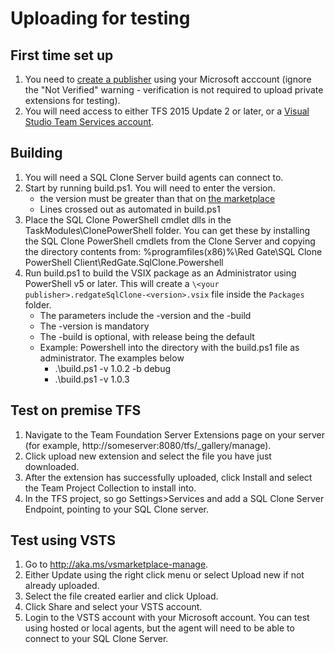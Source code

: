 # Uploading for testing
## First time set up
1. You need to [create a publisher](http://aka.ms/vsmarketplace-manage) using your Microsoft acccount (ignore the "Not Verified" warning - verification is not required to upload private extensions for testing).
2. You will need access to either TFS 2015 Update 2 or later, or a [Visual Studio Team Services account](https://go.microsoft.com/fwlink/?LinkId=307137&clcid=0x409).

## Building
1. You will need a SQL Clone Server build agents can connect to. 
2. Start by running build.ps1. You will need to enter the version. 
    * the version must be greater than that on [the marketplace](https://marketplace.visualstudio.com/items?itemName=redgatesoftware.redgateSqlClone)
    * Lines crossed out as automated in build.ps1
3. Place the SQL Clone PowerShell cmdlet dlls in the TaskModules\ClonePowerShell folder. You can get these by installing the SQL Clone PowerShell cmdlets from the Clone Server and copying the directory contents from: %programfiles(x86)%\Red Gate\SQL Clone PowerShell Client\RedGate.SqlClone.Powershell
5. Run build.ps1 to build the VSIX package as an Administrator using PowerShell v5 or later. This will create a `\<your publisher>.redgateSqlClone-<version>.vsix` file inside the `Packages` folder.
    - The parameters include the -version and the -build
    - The -version is mandatory
    - The -build is optional, with release being the default
    - Example: Powershell into the directory with the build.ps1 file as administrator. The examples below
      - .\build.ps1 -v 1.0.2 -b debug
      - .\build.ps1 -v 1.0.3

## Test on premise TFS
1. Navigate to the Team Foundation Server Extensions page on your server (for example, http://someserver:8080/tfs/_gallery/manage).
2. Click upload new extension and select the file you have just downloaded.
3. After the extension has successfully uploaded, click Install and select the Team Project Collection to install into.
4. In the TFS project, so go Settings>Services and add a SQL Clone Server Endpoint, pointing to your SQL Clone server.

## Test using VSTS
1. Go to http://aka.ms/vsmarketplace-manage.
2. Either Update using the right click menu or select Upload new if not already uploaded.
3. Select the file created earlier and click Upload.
5. Click Share and select your VSTS account.
6. Login to the VSTS account with your Microsoft account. You can test using hosted or local agents, but the agent will need to be able to connect to your SQL Clone Server.

